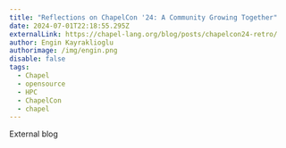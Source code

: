 ```yaml
---
title: "Reflections on ChapelCon '24: A Community Growing Together"
date: 2024-07-01T22:18:55.295Z
externalLink: https://chapel-lang.org/blog/posts/chapelcon24-retro/
author: Engin Kayraklioglu
authorimage: /img/engin.png
disable: false
tags:
  - Chapel
  - opensource
  - HPC
  - ChapelCon
  - chapel
---
```

External blog